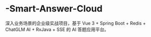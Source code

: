 # -Smart-Answer-Cloud
深入业务场景的企业级实战项目，基于 Vue 3 + Spring Boot + Redis + ChatGLM AI + RxJava + SSE 的 AI 答题应用平台。
